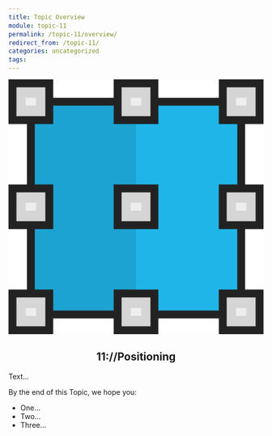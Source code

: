 ```yaml
---
title: Topic Overview
module: topic-11
permalink: /topic-11/overview/
redirect_from: /topic-11/
categories: uncategorized
tags:
---
```


<div class="section-title">
  <img src="../img/assignment-11.svg" alt="" title="Assignment 11: Positioning" />
  <h2 style="text-align: center;">11://Positioning</h2>
</div>


Text...

By the end of this Topic, we hope you:
<ul class="pros-and-cons">
  <li class="icon-pro">One...</li>
  <li class="icon-pro">Two...</li>
  <li class="icon-pro">Three...</li>
</ul>
